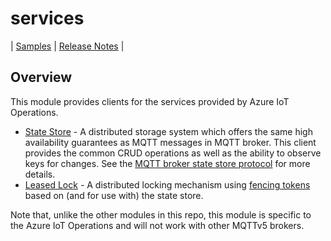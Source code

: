 # services

| [Samples](../samples/services) |
[Release Notes](https://github.com/Azure/iot-operations-sdks/releases?q=go%2Fservices)
|

## Overview

This module provides clients for the services provided by Azure IoT Operations.

-   [State Store](statestore/API.md) - A distributed storage system which offers
    the same high availability guarantees as MQTT messages in MQTT broker. This
    client provides the common CRUD operations as well as the ability to observe
    keys for changes. See the [MQTT broker state store protocol][1] for more
    details.
-   [Leased Lock](leasedlock/API.md) - A distributed locking mechanism using
    [fencing tokens][2] based on (and for use with) the state store.

Note that, unlike the other modules in this repo, this module is specific to the
Azure IoT Operations and will not work with other MQTTv5 brokers.

[1]:
    https://learn.microsoft.com/en-us/azure/iot-operations/create-edge-apps/concept-about-state-store-protocol#state-store-protocol-overview
[2]:
    https://learn.microsoft.com/en-us/azure/iot-operations/create-edge-apps/concept-about-state-store-protocol#locking-and-fencing-tokens
